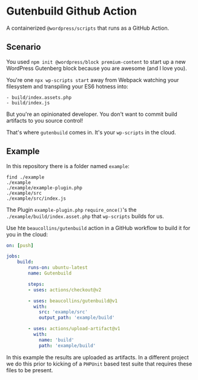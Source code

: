 # Gutenbuild Github Action

A containerized `@wordpress/scripts` that runs as a GitHub Action.

## Scenario

You used `npm init @wordpress/block premium-content` to start up a new WordPress Gutenberg block because you are awesome (and I love you).

You're one `npx wp-scripts start` away from Webpack watching your filesystem and transpiling your ES6 hotness into:

```
- build/index.assets.php
- build/index.js
```

But you're an opinionated developer. You don't want to commit build artifacts to you source control!

That's where `gutenbuild` comes in. It's your `wp-scripts` in the cloud.

## Example

In this repository there is a folder named `example`:

```
find ./example
./example
./example/example-plugin.php
./example/src
./example/src/index.js
```

The Plugin `example-plugin.php` `require_once()`'s the `./example/build/index.asset.php` that `wp-scripts` builds for us.

Use hte `beaucollins/gutenbuild` action in a GitHub workflow to build it for you in the cloud:

```yml
on: [push]

jobs:
    build:
        runs-on: ubuntu-latest
        name: Gutenbuild

        steps:
        - uses: actions/checkout@v2

        - uses: beaucollins/gutenbuild@v1
          with:
            src: 'example/src'
            output_path: 'example/build'

        - uses: actions/upload-artifact@v1
          with:
            name: 'build'
            path: 'example/build'

```

In this example the results are uploaded as artifacts. In a different project we do this prior to kicking of a `PHPUnit` based test suite that requires these files to be present.

